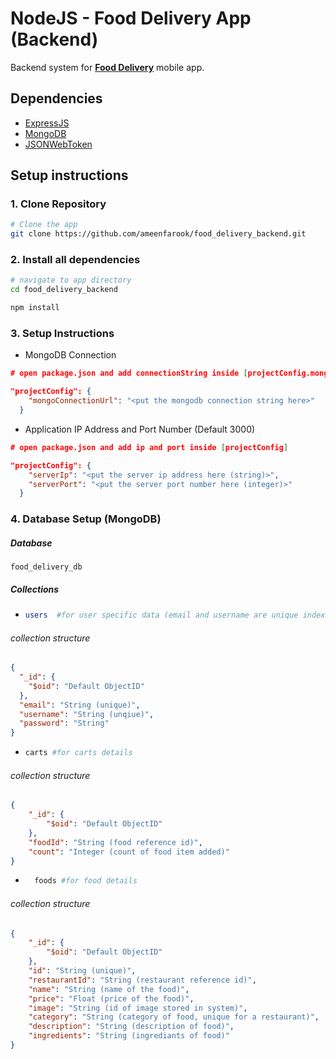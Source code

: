 # NodeJS - Food Delivery App (Backend)

Backend system for [**Food Delivery**](https://github.com/ameenfarook/food_delivery "React Native - Food Delivery App") mobile app.

## Dependencies

- [ExpressJS](https://expressjs.com "Popular Web Framework for NodeJS")
- [MongoDB](https://docs.mongodb.com/drivers/node/current "MongoDB Client for NodeJS")
- [JSONWebToken](https://github.com/auth0/node-jsonwebtoken "Library for generating and parsing JWT")

## Setup instructions

### 1. Clone Repository

```sh
# Clone the app
git clone https://github.com/ameenfarook/food_delivery_backend.git
```

### 2. Install all dependencies

```sh
# navigate to app directory
cd food_delivery_backend

npm install
```

### 3. Setup Instructions

- MongoDB Connection

```json
# open package.json and add connectionString inside [projectConfig.mongoConnectionUrl]

"projectConfig": {
    "mongoConnectionUrl": "<put the mongodb connection string here>"
  }
```

- Application IP Address and Port Number (Default 3000)

```json
# open package.json and add ip and port inside [projectConfig]

"projectConfig": {
	"serverIp": "<put the server ip address here (string)>",
    "serverPort": "<put the server port number here (integer)>"
  }
```

### 4. Database Setup (MongoDB)

##### Database

```
food_delivery_db
```

##### Collections

- ```sh
  users  #for user specific data (email and username are unique indexes)
  ```

###### collection structure

```json
{
  "_id": {
    "$oid": "Default ObjectID"
  },
  "email": "String (unique)",
  "username": "String (unqiue)",
  "password": "String"
}
```

- ```sh
  carts #for carts details
  ```

###### collection structure

```json
{
    "_id": {
        "$oid": "Default ObjectID"
    },
    "foodId": "String (food reference id)",
    "count": "Integer (count of food item added)"
}
```

- ```sh
	foods #for food details
  ```

###### collection structure

```json
{
    "_id": {
        "$oid": "Default ObjectID"
    },
    "id": "String (unique)",
    "restaurantId": "String (restaurant reference id)",
    "name": "String (name of the food)",
    "price": "Float (price of the food)",
    "image": "String (id of image stored in system)",
    "category": "String (category of food, unique for a restaurant)",
    "description": "String (description of food)",
    "ingredients": "String (ingrediants of food)"
}
```

